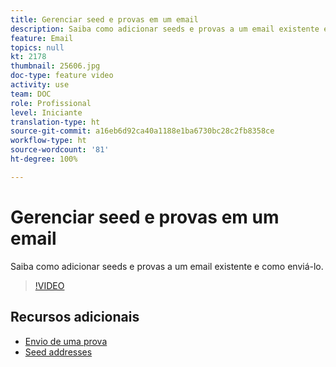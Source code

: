 ```yaml
---
title: Gerenciar seed e provas em um email
description: Saiba como adicionar seeds e provas a um email existente e como enviá-lo.
feature: Email
topics: null
kt: 2178
thumbnail: 25606.jpg
doc-type: feature video
activity: use
team: DOC
role: Profissional
level: Iniciante
translation-type: ht
source-git-commit: a16eb6d92ca40a1188e1ba6730bc28c2fb8358ce
workflow-type: ht
source-wordcount: '81'
ht-degree: 100%

---
```



# Gerenciar seed e provas em um email

Saiba como adicionar seeds e provas a um email existente e como enviá-lo.

>[!VIDEO](https://video.tv.adobe.com/v/25606?quality=12)

## Recursos adicionais

- [Envio de uma prova](https://docs.adobe.com/content/help/pt-BR/campaign-classic/using/transactional-messaging/message-templates/sending-a-proof.html)
- [Seed addresses](https://docs.adobe.com/content/help/pt-BR/campaign-classic/using/configuring-campaign-classic/use-a-custom-recipient-table/seed-addresses.html)